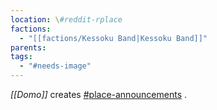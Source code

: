 ```yaml
---
location: \#reddit-rplace
factions:
  - "[[factions/Kessoku Band|Kessoku Band]]"
parents: 
tags:
  - "#needs-image"
---
```

*[[Domo]]* creates [\#place-announcements](discord://discord.com/channels/1093664259273130084/1131581481903456358) .
